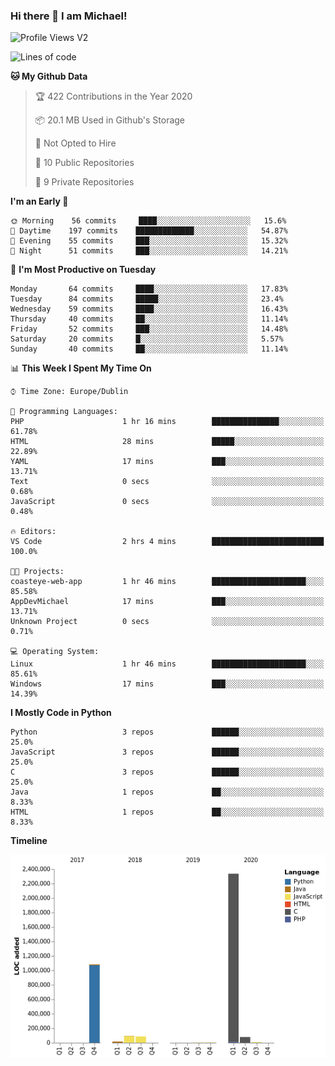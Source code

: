 ### Hi there 👋 I am Michael!

![Profile Views V2](https://komarev.com/ghpvc/?username=AppDevMichael)

<!--START_SECTION:waka-->
![Lines of code](https://img.shields.io/badge/From%20Hello%20World%20I%27ve%20Written-10.1%20million%20lines%20of%20code-blue)

**🐱 My Github Data** 

> 🏆 422 Contributions in the Year 2020
 > 
> 📦 20.1 MB Used in Github's Storage 
 > 
> 🚫 Not Opted to Hire
 > 
> 📜 10 Public Repositories
 > 
> 🔑 9 Private Repositories 

**I'm an Early 🐤** 

```text
🌞 Morning    56 commits     ████░░░░░░░░░░░░░░░░░░░░░   15.6% 
🌆 Daytime    197 commits    █████████████░░░░░░░░░░░░   54.87% 
🌃 Evening    55 commits     ███░░░░░░░░░░░░░░░░░░░░░░   15.32% 
🌙 Night      51 commits     ███░░░░░░░░░░░░░░░░░░░░░░   14.21%

```
📅 **I'm Most Productive on Tuesday** 

```text
Monday       64 commits     ████░░░░░░░░░░░░░░░░░░░░░   17.83% 
Tuesday      84 commits     █████░░░░░░░░░░░░░░░░░░░░   23.4% 
Wednesday    59 commits     ████░░░░░░░░░░░░░░░░░░░░░   16.43% 
Thursday     40 commits     ██░░░░░░░░░░░░░░░░░░░░░░░   11.14% 
Friday       52 commits     ███░░░░░░░░░░░░░░░░░░░░░░   14.48% 
Saturday     20 commits     █░░░░░░░░░░░░░░░░░░░░░░░░   5.57% 
Sunday       40 commits     ██░░░░░░░░░░░░░░░░░░░░░░░   11.14%

```


📊 **This Week I Spent My Time On** 

```text
⌚︎ Time Zone: Europe/Dublin

💬 Programming Languages: 
PHP                      1 hr 16 mins        ███████████████░░░░░░░░░░   61.78% 
HTML                     28 mins             █████░░░░░░░░░░░░░░░░░░░░   22.89% 
YAML                     17 mins             ███░░░░░░░░░░░░░░░░░░░░░░   13.71% 
Text                     0 secs              ░░░░░░░░░░░░░░░░░░░░░░░░░   0.68% 
JavaScript               0 secs              ░░░░░░░░░░░░░░░░░░░░░░░░░   0.48%

🔥 Editors: 
VS Code                  2 hrs 4 mins        █████████████████████████   100.0%

🐱‍💻 Projects: 
coasteye-web-app         1 hr 46 mins        █████████████████████░░░░   85.58% 
AppDevMichael            17 mins             ███░░░░░░░░░░░░░░░░░░░░░░   13.71% 
Unknown Project          0 secs              ░░░░░░░░░░░░░░░░░░░░░░░░░   0.71%

💻 Operating System: 
Linux                    1 hr 46 mins        █████████████████████░░░░   85.61% 
Windows                  17 mins             ███░░░░░░░░░░░░░░░░░░░░░░   14.39%

```

**I Mostly Code in Python** 

```text
Python                   3 repos             ██████░░░░░░░░░░░░░░░░░░░   25.0% 
JavaScript               3 repos             ██████░░░░░░░░░░░░░░░░░░░   25.0% 
C                        3 repos             ██████░░░░░░░░░░░░░░░░░░░   25.0% 
Java                     1 repos             ██░░░░░░░░░░░░░░░░░░░░░░░   8.33% 
HTML                     1 repos             ██░░░░░░░░░░░░░░░░░░░░░░░   8.33%

```


**Timeline**

![Chart not found](https://github.com/AppDevMichael/AppDevMichael/blob/master/charts/bar_graph.png) 


<!--END_SECTION:waka-->


